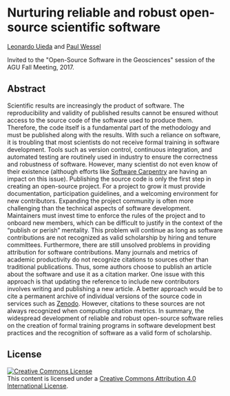 # Nurturing reliable and robust open-source scientific software

[Leonardo Uieda](http://leouieda.com/)
and
[Paul Wessel](http://www.soest.hawaii.edu/wessel/)

Invited to the "Open-Source Software in the Geosciences" session of the AGU
Fall Meeting, 2017.


## Abstract

Scientific results are increasingly the product of software. The
reproducibility and validity of published results cannot be ensured without
access to the source code of the software used to produce them. Therefore, the
code itself is a fundamental part of the methodology and must be published
along with the results. With such a reliance on software, it is troubling that
most scientists do not receive formal training in software development. Tools
such as version control, continuous integration, and automated testing are
routinely used in industry to ensure the correctness and robustness of
software. However, many scientist do not even know of their existence (although
efforts like [Software Carpentry](https://software-carpentry.org/) are having
an impact on this issue). Publishing the source code is only the first step in
creating an open-source project. For a project to grow it must provide
documentation, participation guidelines, and a welcoming environment for new
contributors. Expanding the project community is often more challenging than
the technical aspects of software development. Maintainers must invest time to
enforce the rules of the project and to onboard new members, which can be
difficult to justify in the context of the “publish or perish” mentality. This
problem will continue as long as software contributions are not recognized as
valid scholarship by hiring and tenure committees. Furthermore, there are still
unsolved problems in providing attribution for software contributions. Many
journals and metrics of academic productivity do not recognize citations to
sources other than traditional publications. Thus, some authors choose to
publish an article about the software and use it as a citation marker. One
issue with this approach is that updating the reference to include new
contributors involves writing and publishing a new article. A better approach
would be to cite a permanent archive of individual versions of the source code
in services such as [Zenodo](https://zenodo.org/). However, citations to these
sources are not always recognized when computing citation metrics. In summary,
the widespread development of reliable and robust open-source software relies
on the creation of formal training programs in software development best
practices and the recognition of software as a valid form of scholarship.

## License

<a rel="license" href="http://creativecommons.org/licenses/by/4.0/"><img
alt="Creative Commons License" style="border-width:0"
src="https://i.creativecommons.org/l/by/4.0/88x31.png" /></a><br>
This content is licensed under a <a rel="license"
href="http://creativecommons.org/licenses/by/4.0/">Creative Commons Attribution
4.0 International License</a>.
